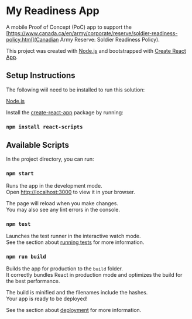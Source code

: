 # My Readiness App

A mobile Proof of Concept (PoC) app to support the [https://www.canada.ca/en/army/corporate/reserve/soldier-readiness-policy.html](Canadian Army Reserve: Soldier Readiness Policy).

This project was created with [Node.js](https://nodejs.org/en/download/package-manager) and bootstrapped with [Create React App](https://github.com/facebook/create-react-app).

## Setup Instructions
The following wiil need to be installed to run this solution:

[Node.js](https://nodejs.org/en/download/package-manager)

Install the [create-react-app](https://github.com/facebook/create-react-app) package by running:
### `npm install react-scripts`


## Available Scripts

In the project directory, you can run:

### `npm start`

Runs the app in the development mode.\
Open [http://localhost:3000](http://localhost:3000) to view it in your browser.

The page will reload when you make changes.\
You may also see any lint errors in the console.

### `npm test`

Launches the test runner in the interactive watch mode.\
See the section about [running tests](https://facebook.github.io/create-react-app/docs/running-tests) for more information.

### `npm run build`

Builds the app for production to the `build` folder.\
It correctly bundles React in production mode and optimizes the build for the best performance.

The build is minified and the filenames include the hashes.\
Your app is ready to be deployed!

See the section about [deployment](https://facebook.github.io/create-react-app/docs/deployment) for more information.